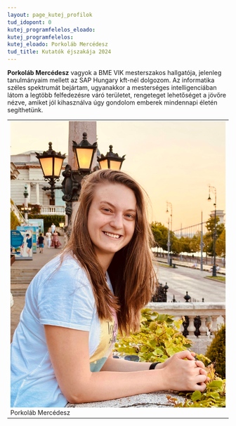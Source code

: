 ```yaml
---
layout: page_kutej_profilok
tud_idopont: 0
kutej_programfelelos_eloado:
kutej_programfelelos: 
kutej_eloado: Porkoláb Mercédesz
tud_title: Kutatók éjszakája 2024
---
```

**Porkoláb Mercédesz** vagyok a BME VIK mesterszakos hallgatója, jelenleg tanulmányaim mellett az SAP Hungary kft-nél dolgozom. Az informatika széles spektrumát bejártam, ugyanakkor a mesterséges intelligenciában látom a legtöbb felfedezésre váró területet, rengeteget lehetőséget a jövőre nézve, amiket jól kihasználva úgy gondolom emberek mindennapi életén segíthetünk.


 <table class="picture">
<tr>
<td>

<div class="gallery">
    <img src="images/porkolab_mercedesz.jpg" max-width="250" max-height="200">
  <div class="desc">Porkoláb Mercédesz</div>
</div>

</td>
</tr>
</table>
